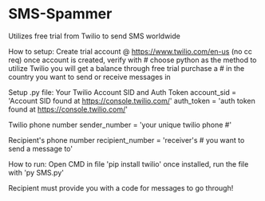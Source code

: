 # SMS-Spammer
Utilizes free trial from Twilio to send SMS worldwide

How to setup:
Create trial account @ https://www.twilio.com/en-us (no cc req)
once account is created, verify with #
choose python as the method to utilize Twilio
you will get a balance through free trial
purchase a # in the country you want to send or receive messages in

Setup .py file:
Your Twilio Account SID and Auth Token
account_sid = 'Account SID found at https://console.twilio.com/'
auth_token = 'auth token found at https://console.twilio.com/'

Twilio phone number
sender_number = 'your unique twilio phone #'

Recipient's phone number
recipient_number = 'receiver's # you want to send a message to'

How to run:
Open CMD in file
'pip install twilio'
once installed, run the file with 'py SMS.py'

Recipient must provide you with a code for messages to go through!

